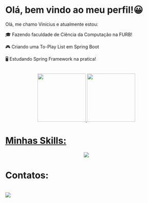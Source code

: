# Olá, bem vindo ao meu perfil!😀

Olá, me chamo Vinícius e atualmente estou:

🎓 Fazendo faculdade de Ciência da Computação na FURB!

🎮 Criando uma To-Play List em Spring Boot

🖥️ Estudando Spring Framework na pratica!

<br>

<div align="center">
  <a href="https://github.com/VinyMT">
  <img height="150em" src="https://github-readme-stats.vercel.app/api?username=viniciusmatiolatramontin&show_icons=true&theme=radical"/>
  <img height="150em" src="https://github-readme-stats.vercel.app/api/top-langs/?username=viniciusmatiolatramontin&hide_progress=true&theme=radical"/>
</div>
  
# Minhas Skills:
<p align="center">
  <a href="https://skillicons.dev">
    <img src="https://skillicons.dev/icons?i=git,java,spring,postgres,mysql&theme=light" />
  </a>
</p>
  
# Contatos:
<div style="display: inline_block"><br>
  <a href="mailto:viniciusmatiolatramontin@gmail.com" /><img src="https://img.shields.io/badge/Gmail-D14836?style=for-the-badge&logo=gmail&logoColor=white" />
</div>
